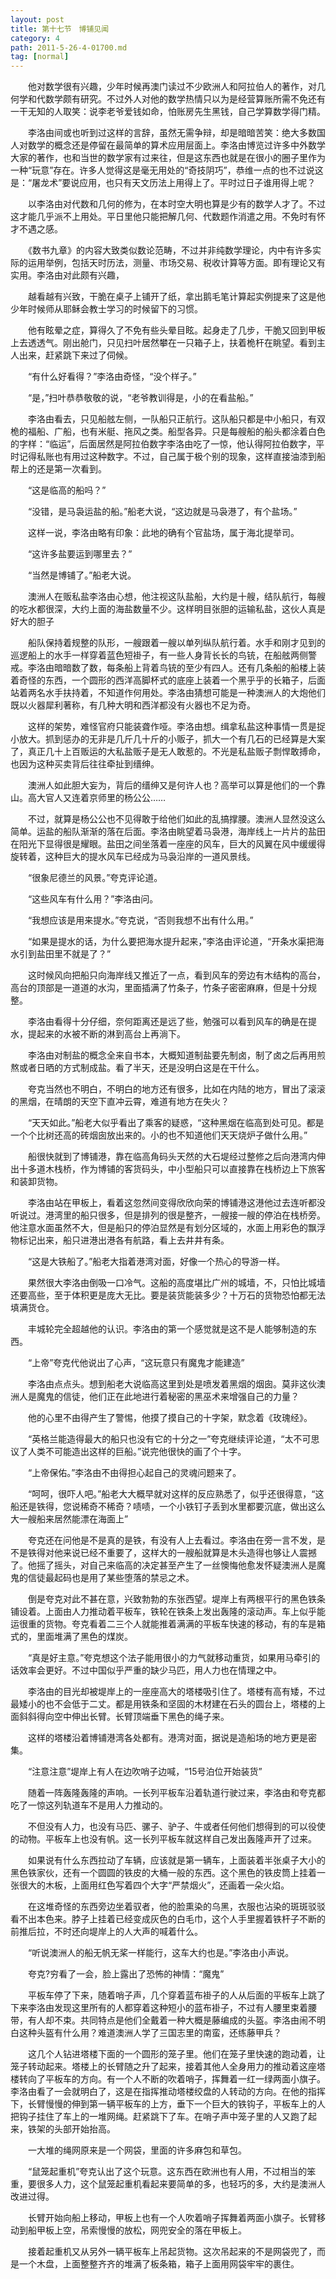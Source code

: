 ```yaml
---
layout: post
title: 第十七节　博铺见闻
category: 4
path: 2011-5-26-4-01700.md
tag: [normal]
---
```


　　他对数学很有兴趣，少年时候再澳门读过不少欧洲人和阿拉伯人的著作，对几何学和代数学颇有研究。不过外人对他的数学热情只以为是经营算账所需不免还有一干无知的人取笑：说李老爷爱钱如命，怕账房先生黑钱，自己学算数学得门精。

　　李洛由间或也听到过这样的言辞，虽然无需争辩，却是暗暗苦笑：绝大多数国人对数学的概念还是停留在最简单的算术应用层面上。李洛由博览过许多中外数学大家的著作，也和当世的数学家有过来往，但是这东西也就是在很小的圈子里作为一种“玩意”存在。许多人觉得这是毫无用处的“奇技阴巧”，恭维一点的也不过说这是：“屠龙术”要说应用，也只有天文历法上用得上了。平时过日子谁用得上呢？

　　以李洛由对代数和几何的修为，在本时空大明也算是少有的数学人才了。不过这才能几乎派不上用处。平日里他只能把解几何、代数题作消遣之用。不免时有怀才不遇之感。

　　《数书九章》的内容大致类似数论范畴，不过并非纯数学理论，内中有许多实际的运用举例，包括天时历法，测量、市场交易、税收计算等方面。即有理论又有实用。李洛由对此颇有兴趣，

　　越看越有兴致，干脆在桌子上铺开了纸，拿出鹅毛笔计算起实例提来了这是他少年时候师从耶稣会教士学习的时候留下的习惯。

　　他有眩晕之症，算得久了不免有些头晕目眩。起身走了几步，干脆又回到甲板上去透透气。刚出舱门，只见扫叶居然攀在一只箱子上，扶着桅杆在眺望。看到主人出来，赶紧跳下来过了伺候。

　　“有什么好看得？”李洛由奇怪，“没个样子。”

　　“是，”扫叶恭恭敬敬的说，“老爷教训得是，小的在看盐船。”

　　李洛由看去，只见船舷左侧，一队船只正航行。这队船只都是中小船只，有双桅的福船、广船，也有米艇、拖风之类。船型各异。只是每艘船的船头都涂着白色的字样：“临运”，后面居然是阿拉伯数字李洛由吃了一惊，他认得阿拉伯数字，平时记得私账也有用过这种数字。不过，自己属于极个别的现象，这样直接油漆到船帮上的还是第一次看到。

　　“这是临高的船吗？”

　　“没错，是马袅运盐的船。”船老大说，“这边就是马袅港了，有个盐场。”

　　这样一说，李洛由略有印象：此地的确有个官盐场，属于海北提举司。

　　“这许多盐要运到哪里去？”

　　“当然是博铺了。”船老大说。

　　澳洲人在贩私盐李洛由心想，他注视这队盐船，大约是十艘，结队航行，每艘的吃水都很深，大约上面的海盐数量不少。这样明目张胆的运输私盐，这伙人真是好大的胆子

　　船队保持着规整的队形，一艘跟着一艘以单列纵队航行着。水手和刚才见到的巡逻船上的水手一样穿着蓝色短褂子，有一些人身背长长的鸟铳，在船舷两侧警戒。李洛由暗暗数了数，每条船上背着鸟铳的至少有四人。还有几条船的船楼上装着奇怪的东西，一个圆形的西洋高脚杯式的底座上装着一个黑乎乎的长箱子，后面站着两名水手扶持着，不知道作何用处。李洛由猜想可能是一种澳洲人的大炮他们既以火器犀利著称，有几种大明和西洋都没有火器也不足为奇。

　　这样的架势，难怪官府只能装聋作哑。李洛由想。缉拿私盐这种事情一贯是捉小放大。抓到惩办的无非是几斤几十斤的小贩子，抓大一个有几石的已经算是大案了，真正几十上百贩运的大私盐贩子是无人敢惹的。不光是私盐贩子剽悍敢搏命，也因为这种买卖背后往往牵扯到缙绅。

　　澳洲人如此胆大妄为，背后的缙绅又是何许人也？高举可以算是他们的一个靠山。高大官人又连着京师里的杨公公……

　　不过，就算是杨公公也不见得敢于给他们如此的乱搞撑腰。澳洲人显然没这么简单。运盐的船队渐渐的落在后面。李洛由眺望着马袅港，海岸线上一片片的盐田在阳光下显得很是耀眼。盐田之间坐落着一座座的风车，巨大的风翼在风中缓缓得旋转着，这种巨大的提水风车已经成为马袅沿岸的一道风景线。

　　“很象尼德兰的风景。”夸克评论道。

　　“这些风车有什么用？”李洛由问。

　　“我想应该是用来提水。”夸克说，“否则我想不出有什么用。”

　　“如果是提水的话，为什么要把海水提升起来，”李洛由评论道，“开条水渠把海水引到盐田里不就是了？”

　　这时候风向把船只向海岸线又推近了一点，看到风车的旁边有木结构的高台，高台的顶部是一道道的水沟，里面插满了竹条子，竹条子密密麻麻，但是十分规整。

　　李洛由看得十分仔细，奈何距离还是远了些，勉强可以看到风车的确是在提水，提起来的水被不断的淋到高台上再淌下。

　　李洛由对制盐的概念全来自书本，大概知道制盐要先制卤，制了卤之后再用煎熬或者日晒的方式制成盐。看了半天，还是没明白这是在干什么。

　　夸克当然也不明白，不明白的地方还有很多，比如在内陆的地方，冒出了滚滚的黑烟，在晴朗的天空下直冲云霄，难道有地方在失火？

　　“天天如此。”船老大似乎看出了乘客的疑惑，“这种黑烟在临高到处可见。都是一个个比树还高的砖烟囱放出来的。小的也不知道他们天天烧炉子做什么用。”

　　船很快就到了博铺港，靠在临高角码头天然的大石堤经过整修之后向港湾内伸出十多道木栈桥，作为博铺的客货码头，中小型船只可以直接靠在栈桥边上下旅客和装卸货物。

　　李洛由站在甲板上，看着这忽然间变得欣欣向荣的博铺港这港他过去连听都没听说过。港湾里的船只很多，但是排列的很是整齐，一艘接一艘的停泊在栈桥旁。他注意水面虽然不大，但是船只的停泊显然是有划分区域的，水面上用彩色的飘浮物标记出来，船只进港出港各有航路，看上去井井有条。

　　“这是大铁船了。”船老大指着港湾对面，好像一个热心的导游一样。

　　果然很大李洛由倒吸一口冷气。这船的高度堪比广州的城墙，不，只怕比城墙还要高些，至于体积更是庞大无比。要是装货能装多少？十万石的货物恐怕都无法填满货仓。

　　丰城轮完全超越他的认识。李洛由的第一个感觉就是这不是人能够制造的东西。

　　“上帝”夸克代他说出了心声，“这玩意只有魔鬼才能建造”

　　李洛由点点头。想到船老大说临高这里到处是喷发着黑烟的烟囱。莫非这伙澳洲人是魔鬼的信徒，他们正在此地进行着秘密的黑巫术来增强自己的力量？

　　他的心里不由得产生了警惕，他摸了摸自己的十字架，默念着《玫瑰经》。

　　“英格兰能造得最大的船只也没有它的十分之一”夸克继续评论道，“太不可思议了人类不可能造出这样的巨船。”说完他很快的画了个十字。

　　“上帝保佑。”李洛由不由得担心起自己的灵魂问题来了。

　　“呵呵，很吓人吧。”船老大大概早就对这样的反应熟悉了，似乎还很得意，“这船还是铁得，您说稀奇不稀奇？啧啧，一个小铁钉子丢到水里都要沉底，做出这么大一艘船来居然能漂在海面上”

　　夸克还在问他是不是真的是铁，有没有人上去看过。李洛由在旁一言不发，是不是铁得对他来说已经不重要了，这样大的一艘船就算是木头造得也够让人震撼了。他摇了摇头，对自己来临高的决定甚至产生了一丝懊悔他愈发怀疑澳洲人是魔鬼的信徒最起码也是用了某些堕落的禁忌之术。

　　倒是夸克对此不甚在意，兴致勃勃的东张西望。堤岸上有两根平行的黑色铁条铺设着。上面由人力推动着平板车，铁轮在铁条上发出轰隆的滚动声。车上似乎能运很重的货物。夸克看着二三个人就能推着满满的平板车快速的移动，有的车是箱式的，里面堆满了黑色的煤炭。

　　“真是好主意。”夸克想这个法子能用很小的力气就移动重货，如果用马牵引的话效率会更好。不过中国似乎严重的缺少马匹，用人力也在情理之中。

　　李洛由的目光却被堤岸上的一座座高大的塔楼吸引住了。塔楼有高有矮，不过最矮小的也不会低于二丈。都是用铁条和坚固的木材建在石头的圆台上，塔楼的上面斜斜得向空中伸出长臂。长臂顶端垂下黑色的绳子来。

　　这样的塔楼沿着博铺港湾各处都有。港湾对面，据说是造船场的地方更是密集。

　　“注意注意”堤岸上有人在边吹哨子边喊，“15号泊位开始装货”

　　随着一阵轰隆轰隆的声响。一长列平板车沿着轨道行驶过来，李洛由和夸克都吃了一惊这列轨道车不是用人力推动的。

　　不但没有人力，也没有马匹、骡子、驴子、牛或者任何他们想得到的可以役使的动物。平板车上也没有帆。这一长列平板车就这样自己发出轰隆声开了过来。

　　如果说有什么东西拉动了车辆，应该就是第一辆车，上面装着半张桌子大小的黑色铁家伙，还有一个圆圆的铁皮的大桶一般的东西。这个黑色的铁皮筒上挂着一张很大的木板，上面用红色写着四个大字“严禁烟火”，还画着一朵火焰。

　　在这堆奇怪的东西旁边坐着驭者，他的脸熏染的乌黑，衣服也沾染的斑斑驳驳看不出本色来。脖子上挂着已经变成灰色的白毛巾，这个人手里握着铁杆子不断的前推后拉，不时还向堤岸上的人大声的喊着什么。

　　“听说澳洲人的船无帆无桨一样能行，这车大约也是。”李洛由小声说。

　　夸克?穷看了一会，脸上露出了恐怖的神情：“魔鬼”

　　平板车停了下来，随着哨子声，几个穿着蓝布褂子的人从后面的平板车上跳了下来李洛由发现这里所有的人都穿着这种短小的蓝布褂子，不过有人腰里束着腰带，有人却不束。共同特点是他们全戴着一种大概是藤编成的头盔。李洛由闹不明白这种头盔有什么用？难道澳洲人学了三国志里的南蛮，还练藤甲兵？

　　这几个人钻进塔楼下面的一个圆形的笼子里。他们在笼子里快速的跑动着，让笼子转动起来。塔楼上的长臂随之升了起来，接着其他人全身用力的推动着这座塔楼转向了平板车的方向。有一个人不断的吹着哨子，挥舞着一红一绿两面小旗子。李洛由看了一会就明白了，这是在指挥推动塔楼绞盘的人转动的方向。在他的指挥下，长臂慢慢的伸到第一辆平板车的上方，垂下一个巨大的铁钩子，平板车上的人把钩子挂住了车上的一堆网绳。赶紧跳下了车。在哨子声中笼子里的人又跑了起来，铁架的头部开始抬高。

　　一大堆的绳网原来是一个网袋，里面的许多麻包和草包。

　　“鼠笼起重机”夸克认出了这个玩意。这东西在欧洲也有人用，不过相当的笨重，要很多人力，这个鼠笼起重机看起来要简单的多，也轻巧的多，大约是澳洲人改进过得。

　　长臂开始向船上移动，甲板上也有一个人吹着哨子挥舞着两面小旗子。长臂移动到船甲板上空，吊索慢慢的放松，网兜安全的落在甲板上。

　　接着起重机又从另外一辆平板车上吊起货物。这次吊起来的不是网袋兜了，而是一个木盘，上面整整齐齐的堆满了板条箱，箱子上面用网袋牢牢的裹住。